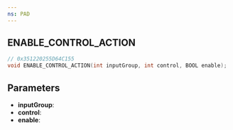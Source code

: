 ```yaml
---
ns: PAD
---
```

## ENABLE_CONTROL_ACTION

```c
// 0x351220255D64C155
void ENABLE_CONTROL_ACTION(int inputGroup, int control, BOOL enable);
```

## Parameters
* **inputGroup**:
* **control**:
* **enable**:
